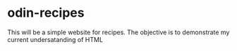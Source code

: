 # odin-recipes
This will be a simple website for recipes. The objective is to demonstrate my current undersatanding of HTML